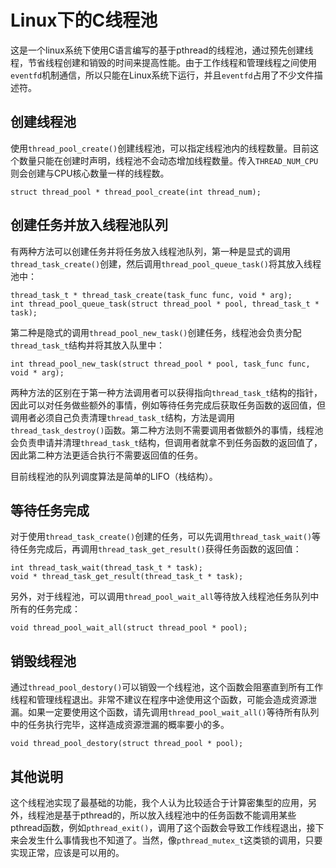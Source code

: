 # Linux下的C线程池

这是一个linux系统下使用C语言编写的基于pthread的线程池，通过预先创建线程，节省线程创建和销毁的时间来提高性能。由于工作线程和管理线程之间使用`eventfd`机制通信，所以只能在Linux系统下运行，并且`eventfd`占用了不少文件描述符。

## 创建线程池
使用`thread_pool_create()`创建线程池，可以指定线程池内的线程数量。目前这个数量只能在创建时声明，线程池不会动态增加线程数量。传入`THREAD_NUM_CPU`则会创建与CPU核心数量一样的线程数。

    struct thread_pool * thread_pool_create(int thread_num);

## 创建任务并放入线程池队列
有两种方法可以创建任务并将任务放入线程池队列，第一种是显式的调用`thread_task_create()`创建，然后调用`thread_pool_queue_task()`将其放入线程池中：

    thread_task_t * thread_task_create(task_func func, void * arg);
    int thread_pool_queue_task(struct thread_pool * pool, thread_task_t * task);

第二种是隐式的调用`thread_pool_new_task()`创建任务，线程池会负责分配`thread_task_t`结构并将其放入队里中：

    int thread_pool_new_task(struct thread_pool * pool, task_func func, void * arg);

两种方法的区别在于第一种方法调用者可以获得指向`thread_task_t`结构的指针，因此可以对任务做些额外的事情，例如等待任务完成后获取任务函数的返回值，但调用者必须自己负责清理`thread_task_t`结构，方法是调用`thread_task_destroy()`函数。第二种方法则不需要调用者做额外的事情，线程池会负责申请并清理`thread_task_t`结构，但调用者就拿不到任务函数的返回值了，因此第二种方法更适合执行不需要返回值的任务。

目前线程池的队列调度算法是简单的LIFO（栈结构）。

## 等待任务完成
对于使用`thread_task_create()`创建的任务，可以先调用`thread_task_wait()`等待任务完成后，再调用`thread_task_get_result()`获得任务函数的返回值：

    int thread_task_wait(thread_task_t * task);
    void * thread_task_get_result(thread_task_t * task);
    
另外，对于线程池，可以调用`thread_pool_wait_all`等待放入线程池任务队列中所有的任务完成：

    void thread_pool_wait_all(struct thread_pool * pool);
    
## 销毁线程池
通过`thread_pool_destory()`可以销毁一个线程池，这个函数会阻塞直到所有工作线程和管理线程退出。非常不建议在程序中途使用这个函数，可能会造成资源泄漏。如果一定要使用这个函数，请先调用`thread_pool_wait_all()`等待所有队列中的任务执行完毕，这样造成资源泄漏的概率要小的多。

    void thread_pool_destory(struct thread_pool * pool);
    
## 其他说明
这个线程池实现了最基础的功能，我个人认为比较适合于计算密集型的应用，另外，线程池是基于pthread的，所以放入线程池中的任务函数不能调用某些pthread函数，例如`pthread_exit()`，调用了这个函数会导致工作线程退出，接下来会发生什么事情我也不知道了。当然，像`pthread_mutex_t`这类锁的调用，只要实现正常，应该是可以用的。
